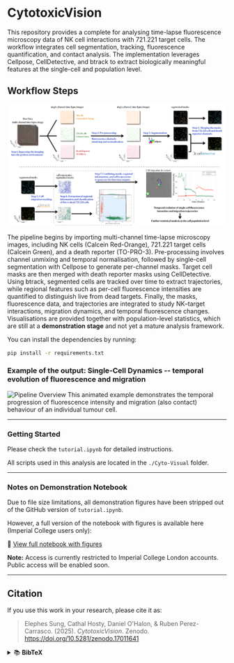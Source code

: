 # CytotoxicVision

This repository provides a complete for analysing time-lapse fluorescence microscopy data of NK cell interactions with 721.221 target cells. The workflow integrates cell segmentation, tracking, fluorescence quantification, and contact analysis. The implementation leverages Cellpose, CellDetective, and btrack to extract biologically meaningful features at the single-cell and population level.

##  Workflow Steps

![Pipeline Overview](./Figures/Cyto_Visual.jpg)

The pipeline begins by importing multi-channel time-lapse microscopy images, including NK cells (Calcein Red-Orange), 721.221 target cells (Calcein Green), and a death reporter (TO-PRO-3). Pre-processing involves channel unmixing and temporal normalisation, followed by single-cell segmentation with Cellpose to generate per-channel masks. Target cell masks are then merged with death reporter masks using CellDetective. Using btrack, segmented cells are tracked over time to extract trajectories, while regional features such as per-cell fluorescence intensities are quantified to distinguish live from dead targets. Finally, the masks, fluorescence data, and trajectories are integrated to study NK–target interactions, migration dynamics, and temporal fluorescence changes. Visualisations are provided together with population-level statistics, which are still at a **demonstration stage** and not yet a mature analysis framework.

You can install the dependencies by running:
```bash
pip install -r requirements.txt
```

###  Example of the output: Single-Cell Dynamics -- temporal evolution of fluorescence and migration

![Pipeline Overview](./Figures/animation_Tu_12.gif)
This animated example demonstrates the temporal progression of fluorescence intensity and migration (also contact) behaviour of an individual tumour cell.



---

### Getting Started

Please check the `tutorial.ipynb` for detailed instructions.

All scripts used in this analysis are located in the `./Cyto-Visual` folder.

---

### Notes on Demonstration Notebook

Due to file size limitations, all demonstration figures have been stripped out of the GitHub version of `tutorial.ipynb`.

However, a full version of the notebook with figures is available here (Imperial College users only):

🔗 [View full notebook with figures](https://imperiallondon-my.sharepoint.com/:u:/g/personal/eu23_ic_ac_uk/EaBoyv_kXF1GnC3aIKC4hHMBvxxCVeOU45U2emkjyaiJdg?e=0Tg4NM)

**Note:** Access is currently restricted to Imperial College London accounts. Public access will be enabled soon.


---

## Citation

If you use this work in your research, please cite it as:

> Elephes Sung, Cathal Hosty, Daniel O'Halon, & Ruben Perez-Carrasco. (2025). *CytotoxicVision*. Zenodo. https://doi.org/10.5281/zenodo.17011641

<details>
<summary>📚 <strong>BibTeX</strong></summary>
@software{cytotoxicvision_2025,
  author       = {Elephes Sung and Cathal Hosty and Daniel O'Halon and Ruben Perez-Carrasco},
  title        = {CytotoxicVision: A Pipeline for Single-Cell Tracking and Fluorescence Analysis},
  year         = 2025,
  publisher    = {Zenodo},
  doi          = {10.5281/zenodo.17011641},
  url          = {https://doi.org/10.5281/zenodo.17011641}
}
</details>

